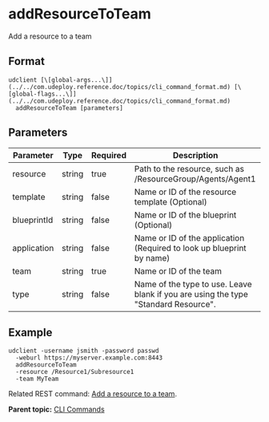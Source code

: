 # addResourceToTeam

Add a resource to a team

## Format

```
udclient [\[global-args...\]](../../com.udeploy.reference.doc/topics/cli_command_format.md) [\[global-flags...\]](../../com.udeploy.reference.doc/topics/cli_command_format.md)
  addResourceToTeam [parameters]
```

## Parameters

|Parameter|Type|Required|Description|
|---------|----|--------|-----------|
|resource|string|true|Path to the resource, such as /ResourceGroup/Agents/Agent1|
|template|string|false|Name or ID of the resource template \(Optional\)|
|blueprintId|string|false|Name or ID of the blueprint \(Optional\)|
|application|string|false|Name or ID of the application \(Required to look up blueprint by name\)|
|team|string|true|Name or ID of the team|
|type|string|false|Name of the type to use. Leave blank if you are using the type "Standard Resource".|

## Example

```
udclient -username jsmith -password passwd 
  -weburl https://myserver.example.com:8443
  addResourceToTeam
  -resource /Resource1/Subresource1
  -team MyTeam
```

Related REST command: [Add a resource to a team](rest_cli_resource_teams_put.md).

**Parent topic:** [CLI Commands](../../com.udeploy.reference.doc/topics/cli_commands.md)

